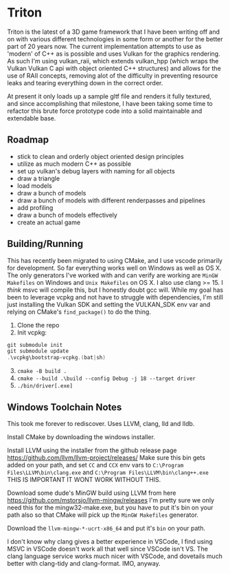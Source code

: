 # Triton

Triton is the latest of a 3D game framework that I have been writing off and on with various different technologies
in some form or another for the better part of 20 years now. The current implementation attempts to use as
'modern' of C++ as is possible and uses Vulkan for the graphics rendering. As such I'm using vulkan_raii, which
extends vulkan_hpp (which wraps the Vulkan Vulkan C api with object oriented C++ structures) and allows for the
use of RAII concepts, removing alot of the difficulty in preventing resource leaks and tearing everything down
in the correct order.

At present it only loads up a sample gltf file and renders it fully textured, and since accomplishing that milestone,
I have been taking some time to refactor this brute force prototype code into a solid maintainable and extendable base.

## Roadmap

- stick to clean and orderly object oriented design principles
- utilize as much modern C++ as possible
- set up vulkan's debug layers with naming for all objects
- draw a triangle
- load models
- draw a bunch of models
- draw a bunch of models with different renderpasses and pipelines
- add profiling
- draw a bunch of models effectively
- create an actual game

## Building/Running

This has recently been migrated to using CMake, and I use vscode primarily for development. So far everything works well on Windows as well as OS X. The only generators I've worked with and can verify are working are `MinGW Makefiles` on Windows and `Unix Makefiles` on OS X. I also use clang >= 15. I _think_ msvc will compile this, but I honestly doubt gcc will.
While my goal has been to leverage vcpkg and not have to struggle with dependencies, I'm still just installing the Vulkan SDK and setting the VULKAN_SDK env var and relying on CMake's `find_package()` to do the thing.

1. Clone the repo
2. Init vcpkg:

```PowerShell
git submodule init
git submodule update
.\vcpkg\bootstrap-vcpkg.(bat|sh)
```

3. `cmake -B build .`
4. `cmake --build .\build --config Debug -j 18 --target driver`
5. `./bin/driver[.exe]`

## Windows Toolchain Notes

This took me forever to rediscover. Uses LLVM, clang, lld and lldb.

Install CMake by downloading the windows installer.

Install LLVM using the installer from the github release page https://github.com/llvm/llvm-project/releases/
Make sure this bin gets added on your path, and set `CC` and `CCX` env vars to `C:\Program Files\LLVM\bin\clang.exe` and `C:\Program Files\LLVM\bin\clang++.exe` THIS IS IMPORTANT IT WONT WORK WITHOUT THIS.

Download some dude's MinGW build using LLVM from here https://github.com/mstorsjo/llvm-mingw/releases I'm pretty sure we only need this for the mingw32-make.exe, but you have to put it's bin on your path also so that CMake will pick up the `MinGW Makefiles` generator.

Download the `llvm-mingw-*-ucrt-x86_64` and put it's `bin` on your path.

I don't know why clang gives a better experience in VSCode, I find using MSVC in VSCode doesn't work all that well since VSCode isn't VS.  The clang language service works much nicer with VSCode, and dovetails much better with clang-tidy and clang-format. IMO, anyway.
